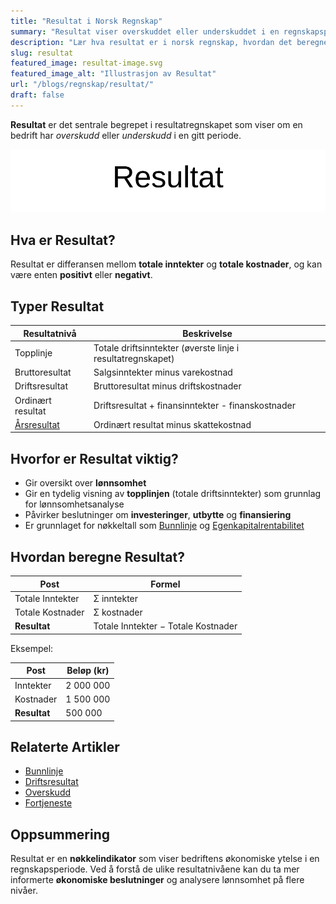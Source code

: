 ```yaml
---
title: "Resultat i Norsk Regnskap"
summary: "Resultat viser overskuddet eller underskuddet i en regnskapsperiode og er en sentral nøkkelindikator for bedriftens lønnsomhet."
description: "Lær hva resultat er i norsk regnskap, hvordan det beregnes, hvorfor det er viktig, og hvilke typer resultat du bør kjenne til."
slug: resultat
featured_image: resultat-image.svg
featured_image_alt: "Illustrasjon av Resultat"
url: "/blogs/regnskap/resultat/"
draft: false
---
```


**Resultat** er det sentrale begrepet i resultatregnskapet som viser om en bedrift har *overskudd* eller *underskudd* i en gitt periode.

![Illustrasjon av Resultat](resultat-image.svg)

## Hva er Resultat?

Resultat er differansen mellom **totale inntekter** og **totale kostnader**, og kan være enten **positivt** eller **negativt**.

## Typer Resultat

| Resultatnivå      | Beskrivelse                                        |
|-------------------|----------------------------------------------------|
| Topplinje         | Totale driftsinntekter (øverste linje i resultatregnskapet) |
| Bruttoresultat    | Salgsinntekter minus varekostnad                   |
| Driftsresultat    | Bruttoresultat minus driftskostnader               |
| Ordinært resultat | Driftsresultat + finansinntekter - finanskostnader |
| [Årsresultat](/blogs/regnskap/aarsresultat "Årsresultat")       | Ordinært resultat minus skattekostnad              |

## Hvorfor er Resultat viktig?

- Gir oversikt over **lønnsomhet**
- Gir en tydelig visning av **topplinjen** (totale driftsinntekter) som grunnlag for lønnsomhetsanalyse
- Påvirker beslutninger om **investeringer**, **utbytte** og **finansiering**
- Er grunnlaget for nøkkeltall som [Bunnlinje](/blogs/regnskap/bunnlinje "Bunnlinje i Norsk Regnskap: Definisjon, Beregning og Eksempler") og [Egenkapitalrentabilitet](/blogs/regnskap/hva-er-egenkapitalrentabilitet "Hva er Egenkapitalrentabilitet? Beregning og Tolkning")

## Hvordan beregne Resultat?

| Post             | Formel                            |
|------------------|-----------------------------------|
| Totale Inntekter | Σ inntekter                       |
| Totale Kostnader | Σ kostnader                       |
| **Resultat**     | Totale Inntekter − Totale Kostnader |

Eksempel:

| Post      | Beløp (kr) |
|-----------|------------|
| Inntekter | 2 000 000  |
| Kostnader | 1 500 000  |
| **Resultat** | 500 000 |

## Relaterte Artikler

* [Bunnlinje](/blogs/regnskap/bunnlinje "Bunnlinje i Norsk Regnskap: Definisjon, Beregning og Eksempler")
* [Driftsresultat](/blogs/regnskap/hva-er-driftsresultat "Hva er Driftsresultat? Beregning og Nøkkeltall")
* [Overskudd](/blogs/regnskap/hva-er-overskudd "Hva er Overskudd? Komplett Guide til Overskudd i Regnskap og Økonomi")
* [Fortjeneste](/blogs/regnskap/hva-er-fortjeneste "Hva er Fortjeneste? Komplett Guide til Fortjeneste i Regnskap og Økonomi")

## Oppsummering

Resultat er en **nøkkelindikator** som viser bedriftens økonomiske ytelse i en regnskapsperiode. Ved å forstå de ulike resultatnivåene kan du ta mer informerte **økonomiske beslutninger** og analysere lønnsomhet på flere nivåer.
